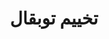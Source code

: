 ---
location : "جهة سوس - المغرب"
title : "تخييم توبقال"
pricetag: 10
description : "يقدم تخييم توبقال تجربة لا تُنسى محاطة بجبال الأطلس العالي الساحرة في المغرب. يوفر موقع التخييم الخاص بنا مكانًا هادئًا لعشاق الرياضات الخارجية، مع مناظر خلابة، وإقامة مريحة، والوصول إلى تجارب المشي لمسافات طويلة المثيرة والثقافية. سواء كنت مسافرًا منفردًا أو مجموعة تبحث عن المغامرة، يعد تخييم توبقال وجهة تضمن إقامة ممتعة بين جمالها الطبيعي في المغرب."
thumbnail : "https://images.unsplash.com/photo-1664474736769-5ec5f2ea0c17?q=80&w=1470&auto=format&fit=crop&ixlib=rb-4.0.3&ixid=M3wxMjA3fDB8MHxwaG90by1wYWdlfHx8fGVufDB8fHx8fA%3D%3D"
type: extra

---